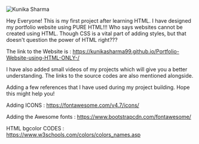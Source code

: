 ![Kunika Sharma](https://user-images.githubusercontent.com/63060253/126067171-24c8c32d-c9f6-4ad5-bf80-59296a7b7694.gif)


Hey Everyone! This is my first project after learning HTML.
I have designed my portfolio website using PURE HTML!!!
Who says websites cannot be created using HTML. Though CSS is a vital part of adding styles, but that doesn't question the power of HTML right???

The link to the Website is :       https://kunikasharma99.github.io/Portfolio-Website-using-HTML-ONLY-/
                                 
I have also added small videos of my projects which will give you a better understanding. The links to the source codes are also mentioned alongside.                                 


Adding a few references that I have used during my project building.
Hope this might help you!

Adding ICONS : https://fontawesome.com/v4.7/icons/

Adding the Awesome fonts : https://www.bootstrapcdn.com/fontawesome/

HTML bgcolor CODES : https://www.w3schools.com/colors/colors_names.asp

